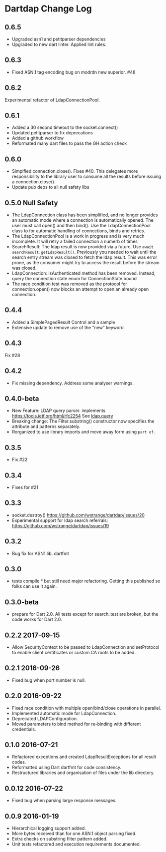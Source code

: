 # Dartdap Change Log

## 0.6.5 

* Upgraded asn1 and petitparser dependencies
* Upgraded to new dart linter. Applied lint rules.

## 0.6.3

* Fixed ASN.1 tag encoding bug on modrdn new superior. #48

## 0.6.2

Experimental refactor of LdapConnectionPool.

## 0.6.1

* Added a 30 second timeout to the socket.connect()
* Updated petitparser to fix deprecations
* Added a github workflow
* Reformated many dart files to pass the GH action check

## 0.6.0 

* Simplfied connection.close(). Fixes #40. This delegates more responsibility to the library user
 to consume all the results before issuing a connection.close(). 
* Update pub deps to all null safety libs

## 0.5.0  Null Safety

* The LdapConnection class has been simplified, and no longer provides an automatic mode where a connection
   is automatically opened. The user must call open() and then bind(). Use the LdapConnectionPool class to
   for automatic handling of connections, binds and retries.
* The LdapConnectionPool is a work in progress and is very much incomplete. It will retry a failed connection 
  a numerb of times
* SearchResult: The ldap result is now provided via a future. Use `await searchResult.getLdapResult()`.
 Previously you needed to wait until the search entry stream was closed to fetch the ldap result. This was
  error prone, as the consumer might try to access the result before the stream was closed.
* LdapConnection: isAuthenticated method has been removed. Instead, query the connection state enum for 
  ConnectionState.bound
* The race condition test was removed as the protocol for connection.open() now blocks an attempt to open an already
 open connection.

## 0.4.4

* Added a SimplePagedResult Control and a sample
* Extensive update to remove use of the "new" keyword

## 0.4.3 

Fix #28

## 0.4.2 

* Fix missing dependency. Address some analyser warnings.

## 0.4.0-beta

* New Feature: LDAP query parser. implements https://tools.ietf.org/html/rfc2254
  See [ldap.query](https://pub.dev/documentation/dartdap/latest/dartdap/LdapConnection/query.html)
* Breaking change: The Filter.substring() constructor now specifies the attribute and patterns
  separately. 
* Rorganized to use library imports and move away form using `part of`.

## 0.3.5 

* Fix #22

## 0.3.4 

* Fixes for #21

## 0.3.3 

* socket.destroy()  https://github.com/wstrange/dartdap/issues/20 
* Experimental support for ldap search referrals: https://github.com/wstrange/dartdap/issues/19

## 0.3.2 

* Bug fix for ASN1 lib. dartfmt 

## 0.3.0

* tests compile *  but still need major refactoring. Getting this published so folks can use it again.

## 0.3.0-beta

* prepare for Dart 2.0. All tests except for search_test are broken, but the code works for Dart 2.0.

## 0.2.2 2017-09-15

* Allow SecurityContext to be passed to LdapConnection and setProtocol to enable
client certificates or custom CA roots to be added.

## 0.2.1 2016-09-26

* Fixed bug when port number is null.

## 0.2.0 2016-09-22

* Fixed race condition with multiple open/bind/close operations in parallel.
* Implemented automatic mode for LdapConnection.
* Deprecated LDAPConfiguration.
* Moved parameters to bind method for re-binding with different credentials.

## 0.1.0 2016-07-21

* Refactored exceptions and created LdapResultExceptions for all result codes.
* Reformatted using Dart dartfmt for code consistency.
* Restructured libraries and organisation of files under the lib directory.

## 0.0.12 2016-07-22

* Fixed bug when parsing large response messages.

## 0.0.9 2016-01-19

* Hierarchical logging support added.
* More bytes received than for one ASN.1 object parsing fixed.
* Extra checks on substring filter pattern added.
* Unit tests refactored and execution requirements documented.

